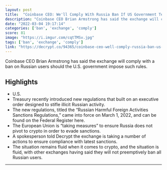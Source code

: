 ```yaml
---
layout: post
title:  "Coinbase CEO: We'll Comply With Russia Ban If US Government Tells Us To"
description: "Coinbase CEO Brian Armstrong has said the exchange will comply with a ban on Russian users should the U.S. government impose such rules."
date: "2022-03-04 19:17:14"
categories: ['ban', 'exchange', 'comply']
score: 81
image: "https://i.imgur.com/cqtTMSv.jpg"
tags: ['ban', 'exchange', 'comply']
link: "https://decrypt.co/94365/coinbase-ceo-well-comply-russia-ban-us-government-tells-us"
---
```


Coinbase CEO Brian Armstrong has said the exchange will comply with a ban on Russian users should the U.S. government impose such rules.

## Highlights

- U.S.
- Treasury recently introduced new regulations that built on an executive order designed to stifle illicit Russian activity.
- The new regulations, titled the “Russian Harmful Foreign Activities Sanctions Regulations,” came into force on March 1, 2022, and can be found on the Federal Register here.
- The European Union is “taking measures” to ensure Russia does not pivot to crypto in order to evade sanctions.
- A spokesperson told Decrypt the exchange is taking a number of actions to ensure compliance with latest sanctions.
- The situation remains fluid when it comes to crypto, and the situation is fluid, with other exchanges having said they will not preemptively ban all Russian users.

---
